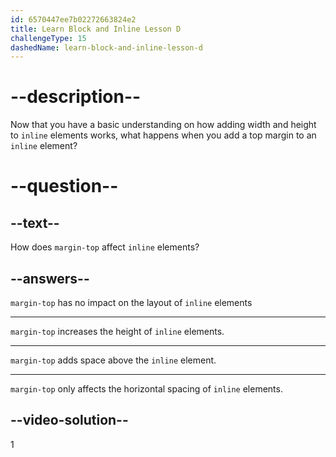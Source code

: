 ```yaml
---
id: 6570447ee7b02272663824e2
title: Learn Block and Inline Lesson D
challengeType: 15
dashedName: learn-block-and-inline-lesson-d
---
```

# --description--

Now that you have a basic understanding on how adding width and height to `inline` elements works, what happens when you add a top margin to an `inline` element?

# --question--    

## --text--

How does `margin-top` affect `inline` elements?

## --answers--

`margin-top` has no impact on the layout of `inline` elements

---

`margin-top` increases the height of `inline` elements.

---

`margin-top` adds space above the `inline` element.

---

`margin-top` only affects the horizontal spacing of `inline` elements.

## --video-solution--

1
